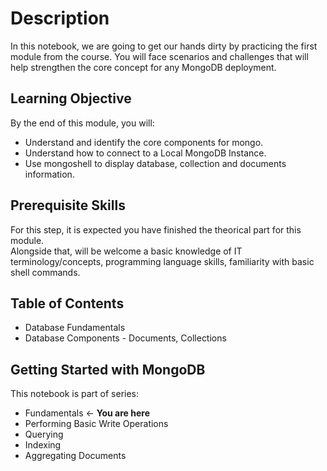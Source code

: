 # Description
In this notebook, we are going to get our hands dirty by practicing the first module from the course.
You will face scenarios and challenges that will help strengthen the core concept for any MongoDB deployment.

## Learning Objective
By the end of this module, you will:

- Understand and identify the core components for mongo.
- Understand how to connect to a Local MongoDB Instance.
- Use mongoshell to display database, collection and documents information.

## Prerequisite Skills

For this step, it is expected you have finished the theorical part for this module.  
Alongside that, will be welcome a basic knowledge of IT terminology/concepts, programming language skills, familiarity with basic shell commands.

## Table of Contents

- Database Fundamentals
- Database Components - Documents, Collections

## Getting Started with MongoDB
This notebook is part of series:

- Fundamentals ← **You are here**
- Performing Basic Write Operations
- Querying
- Indexing
- Aggregating Documents



